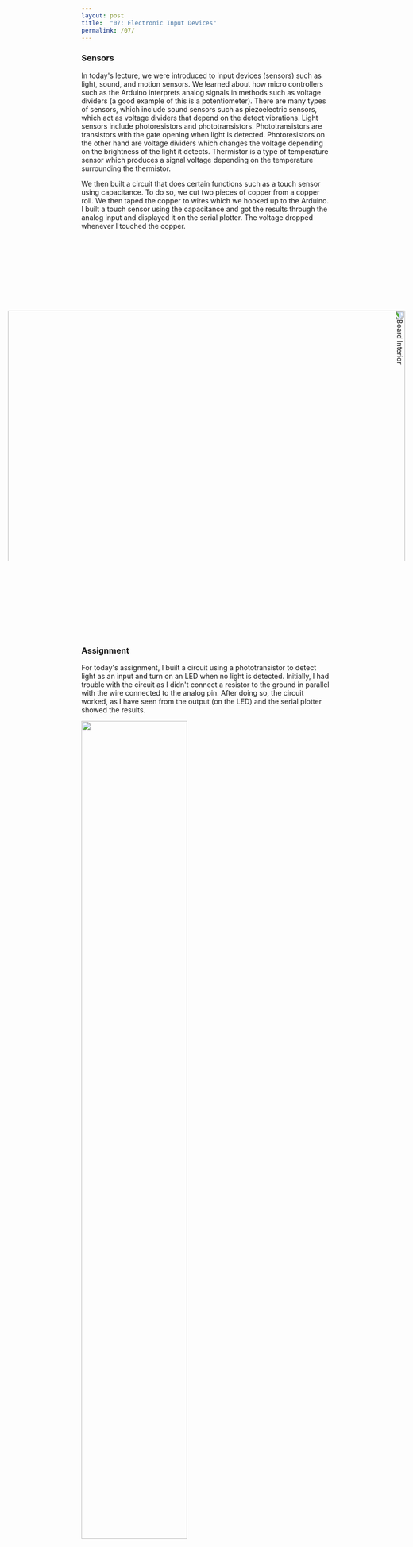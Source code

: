 ```yaml
---
layout: post
title:  "07: Electronic Input Devices"
permalink: /07/
---
```


### Sensors

In today's lecture, we were introduced to input devices (sensors) such as light, sound, and motion sensors. We learned about how micro controllers such as the Arduino interprets analog signals in methods such as voltage dividers (a good example of this is a potentiometer). There are many types of sensors, which include sound sensors such as piezoelectric sensors, which act as voltage dividers that depend on the detect vibrations. Light sensors include photoresistors and phototransistors. Phototransistors are transistors with the gate opening when light is detected. Photoresistors on the other hand are voltage dividers which changes the voltage depending on the brightness of the light it detects. Thermistor is a type of temperature sensor which produces a signal voltage depending on the temperature surrounding the thermistor.

We then built a circuit that does certain functions such as a touch sensor using capacitance. To do so, we cut two pieces of copper from a copper roll. We then taped the copper to wires which we hooked up to the Arduino. I built a touch sensor using the capacitance and got the results through the analog input and displayed it on the serial plotter. The voltage dropped whenever I touched the copper.  


<img src="cap.jpg" alt="Board Interior" style="height: 800px; transform:rotate(90deg);">


### Assignment

For today's assignment, I built a circuit using a phototransistor to detect light as an input and turn on an LED when no light is detected. Initially, I had trouble with the circuit as I didn't connect a resistor to the ground in parallel with the wire connected to the analog pin. After doing so, the circuit worked, as I have seen from the output (on the LED) and the serial plotter showed the results.



<img src='https://learn.parallax.com/sites/default/files/content/shield/robo_ch6/series_sch.jpg' width='65%'>


```

int photoTran = A1;
int reading = 0;
int sensorValue;
void setup(){
  pinMode(photoTran,INPUT);
  Serial.begin(9600);
  pinMode(5,OUTPUT);  

}     

void loop(){
  reading = (analogRead(photoTran)-660)*10;
  sensorValue = map(reading,0, 1023, 0, 10)+60;
  Serial.println(sensorValue);
  if(sensorValue > 0){
digitalWrite(5,LOW);

  }else{
    digitalWrite(5,HIGH);
  }
  delay(100);

}
```


<video width="955" height="541" controls>
	<source src="fab.mp4" type="video/mp4">
</video>
